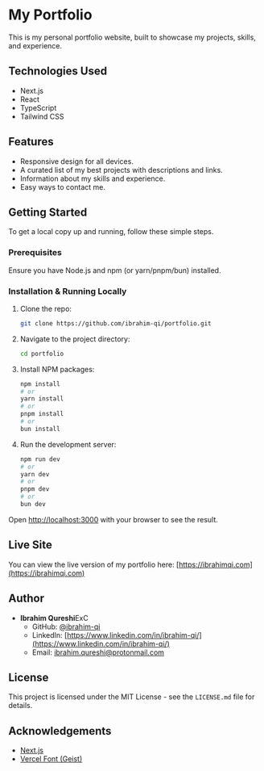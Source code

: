 # My Portfolio

This is my personal portfolio website, built to showcase my projects, skills, and experience.

## Technologies Used

*   Next.js
*   React
*   TypeScript
*   Tailwind CSS

## Features

*   Responsive design for all devices.
*   A curated list of my best projects with descriptions and links.
*   Information about my skills and experience.
*   Easy ways to contact me.

## Getting Started

To get a local copy up and running, follow these simple steps.

### Prerequisites

Ensure you have Node.js and npm (or yarn/pnpm/bun) installed.

### Installation & Running Locally

1.  Clone the repo:
    ```bash
    git clone https://github.com/ibrahim-qi/portfolio.git
    ```
2.  Navigate to the project directory:
    ```bash
    cd portfolio
    ```
3.  Install NPM packages:
    ```bash
    npm install
    # or
    yarn install
    # or
    pnpm install
    # or
    bun install
    ```
4.  Run the development server:
    ```bash
    npm run dev
    # or
    yarn dev
    # or
    pnpm dev
    # or
    bun dev
    ```

Open [http://localhost:3000](http://localhost:3000) with your browser to see the result.

## Live Site

You can view the live version of my portfolio here: [https://ibrahimqi.com](https://ibrahimqi.com)

## Author

*   **Ibrahim Qureshi**ExC
    *   GitHub: [@ibrahim-qi](https://github.com/ibrahim-qi)
    *   LinkedIn: [https://www.linkedin.com/in/ibrahim-qi/](https://www.linkedin.com/in/ibrahim-qi/)
    *   Email: ibrahim.qureshi@protonmail.com

## License

This project is licensed under the MIT License - see the `LICENSE.md` file for details.

## Acknowledgements

*   [Next.js](https://nextjs.org/)
*   [Vercel Font (Geist)](https://vercel.com/font)
